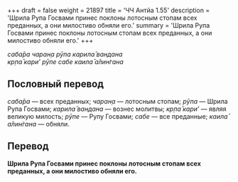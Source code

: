 +++
draft = false
weight = 21897
title = 'ЧЧ Антйа 1.55'
description = 'Шрила Рупа Госвами принес поклоны лотосным стопам всех преданных, а они милостиво обняли его.'
summary = 'Шрила Рупа Госвами принес поклоны лотосным стопам всех преданных, а они милостиво обняли его.'
+++

_саба̄ра чаран̣а рӯпа карила̄ вандана  
кр̣па̄ кари’ рӯпе сабе каила̄ а̄лин̇гана_

## Пословный перевод

_саба̄ра_ — всех преданных; _чаран̣а_ — лотосным стопам; _рӯпа_ — Шрила Рупа Госвами; _карила̄_ _вандана_ — вознес молитвы; _кр̣па̄_ _кари’_ — являя великую милость; _рӯпе_ — Рупу Госвами; _сабе_ — все преданные; _каила̄_ _а̄лин̇гана_ — обняли.

## Перевод

**Шрила Рупа Госвами принес поклоны лотосным стопам всех преданных, а они милостиво обняли его.**
